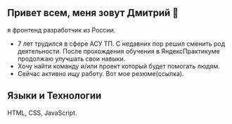 ## Привет всем, меня зовут Дмитрий 👋

я фронтенд разработчик из России.

- 7 лет трудился в сфере АСУ ТП. С недавних пор решил сменить род деятельности. После прохождения обучения в ЯндексПрактикуме продолжаю улучшать свои навыки.
- Хочу найти команду и/или проект который будет помогать людям.
- Сейчас активно ищу работу. Вот мое резюме(ссылка).

## Языки и Технологии
HTML, CSS, JavaScript.
